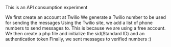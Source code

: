 This is an API consumption experiment

We first create an account at Twilio
We generate a Twilio number to be used for sending the messages
Using the Twilio site, we add a list of phone numbers to send messages to. This is because we are using a free account.
We then create a php file and initialize the sid(Standard ID) and an authentication token
Finally, we sent messages to verified numbers :)
